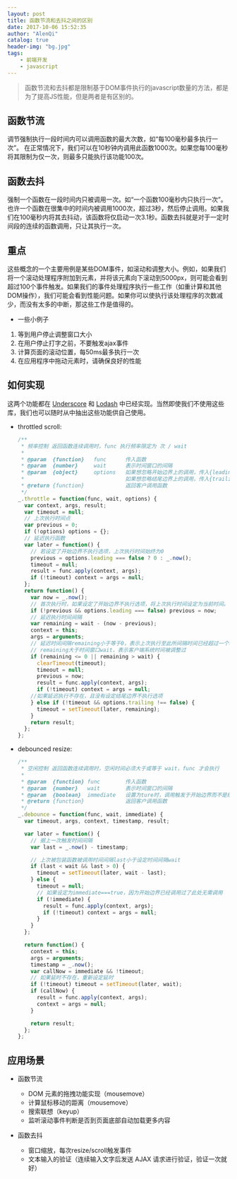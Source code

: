 ```yaml
---
layout: post
title: 函数节流和去抖之间的区别
date: 2017-10-06 15:52:35
author: "AlenQi"
catalog: true
header-img: "bg.jpg"
tags:
    - 前端开发
    - javascript
---
```



> 函数节流和去抖都是限制基于DOM事件执行的javascript数量的方法，都是为了提高JS性能，但是两者是有区别的。

## 函数节流

调节强制执行一段时间内可以调用函数的最大次数，如“每100毫秒最多执行一次”。
在正常情况下，我们可以在10秒钟内调用此函数1000次。如果您每100毫秒将其限制为仅一次，则最多只能执行该功能100次。

## 函数去抖

强制一个函数在一段时间内只被调用一次。如“一个函数100毫秒内只执行一次”。
也许一个函数在很集中的时间内被调用1000次，超过3秒，然后停止调用。如果我们在100毫秒内将其去抖动，该函数将仅启动一次3.1秒。函数去抖就是对于一定时间段的连续的函数调用，只让其执行一次。

## 重点

这些概念的一个主要用例是某些DOM事件，如滚动和调整大小。例如，如果我们将一个滚动处理程序附加到元素，并将该元素向下滚动到5000px，则可能会看到超过100个事件触发。如果我们的事件处理程序执行一些工作（如重计算和其他DOM操作），我们可能会看到性能问题。如果你可以使执行该处理程序的次数减少，而没有太多的中断，那这些工作是值得的。

- 一些小例子
 1. 等到用户停止调整窗口大小
 2. 在用户停止打字之前，不要触发ajax事件
 3. 计算页面的滚动位置，每50ms最多执行一次
 4. 在应用程序中拖动元素时，请确保良好的性能

## 如何实现

这两个功能都在 [Underscore](http://underscorejs.org/) 和 [Lodash](https://lodash.com/) 中已经实现。当然即使我们不使用这些库，我们也可以随时从中抽出这些功能供自己使用。

- throttled scroll:
  ``` javascript
  /**
   * 频率控制 返回函数连续调用时，func 执行频率限定为 次 / wait
   *
   * @param  {function}   func      传入函数
   * @param  {number}     wait      表示时间窗口的间隔
   * @param  {object}     options   如果想忽略开始边界上的调用，传入{leading: false}。
   *                                如果想忽略结尾边界上的调用，传入{trailing: false}
   * @return {function}             返回客户调用函数   
   */
  _.throttle = function(func, wait, options) {
    var context, args, result;
    var timeout = null;
    // 上次执行时间点
    var previous = 0;
    if (!options) options = {};
    // 延迟执行函数
    var later = function() {
      // 若设定了开始边界不执行选项，上次执行时间始终为0
      previous = options.leading === false ? 0 : _.now();
      timeout = null;
      result = func.apply(context, args);
      if (!timeout) context = args = null;
    };
    return function() {
      var now = _.now();
      // 首次执行时，如果设定了开始边界不执行选项，将上次执行时间设定为当前时间。
      if (!previous && options.leading === false) previous = now;
      // 延迟执行时间间隔
      var remaining = wait - (now - previous);
      context = this;
      args = arguments;
      // 延迟时间间隔remaining小于等于0，表示上次执行至此所间隔时间已经超过一个时间窗口
      // remaining大于时间窗口wait，表示客户端系统时间被调整过
      if (remaining <= 0 || remaining > wait) {
        clearTimeout(timeout);
        timeout = null;
        previous = now;
        result = func.apply(context, args);
        if (!timeout) context = args = null;
      //如果延迟执行不存在，且没有设定结尾边界不执行选项
      } else if (!timeout && options.trailing !== false) {
        timeout = setTimeout(later, remaining);
      }
      return result;
    };
  };
  ```

- debounced resize:
  ``` javascript
  /**
   * 空闲控制 返回函数连续调用时，空闲时间必须大于或等于 wait，func 才会执行
   *
   * @param  {function} func        传入函数
   * @param  {number}   wait        表示时间窗口的间隔
   * @param  {boolean}  immediate   设置为ture时，调用触发于开始边界而不是结束边界
   * @return {function}             返回客户调用函数
   */
  _.debounce = function(func, wait, immediate) {
    var timeout, args, context, timestamp, result;

    var later = function() {
      // 据上一次触发时间间隔
      var last = _.now() - timestamp;

      // 上次被包装函数被调用时间间隔last小于设定时间间隔wait
      if (last < wait && last > 0) {
        timeout = setTimeout(later, wait - last);
      } else {
        timeout = null;
        // 如果设定为immediate===true，因为开始边界已经调用过了此处无需调用
        if (!immediate) {
          result = func.apply(context, args);
          if (!timeout) context = args = null;
        }
      }
    };

    return function() {
      context = this;
      args = arguments;
      timestamp = _.now();
      var callNow = immediate && !timeout;
      // 如果延时不存在，重新设定延时
      if (!timeout) timeout = setTimeout(later, wait);
      if (callNow) {
        result = func.apply(context, args);
        context = args = null;
      }

      return result;
    };
  };
  ```

## 应用场景

- 函数节流
  + DOM 元素的拖拽功能实现（mousemove）
  + 计算鼠标移动的距离（mousemove）
  + 搜索联想（keyup）
  + 监听滚动事件判断是否到页面底部自动加载更多内容

- 函数去抖
  + 窗口缩放，每次resize/scroll触发事件
  + 文本输入的验证（连续输入文字后发送 AJAX 请求进行验证，验证一次就好）
